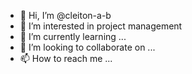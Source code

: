 - 👋 Hi, I’m @cleiton-a-b
- 👀 I’m interested in project management
- 🌱 I’m currently learning ...
- 💞️ I’m looking to collaborate on ...
- 📫 How to reach me ...

<!---
cleiton-a-b/cleiton-a-b is a ✨ special ✨ repository because its `README.md` (this file) appears on your GitHub profile.
You can click the Preview link to take a look at your changes.
--->
